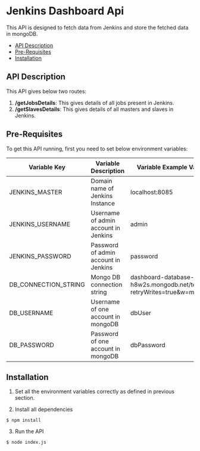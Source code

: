# Jenkins Dashboard Api

This API is designed to fetch data from Jenkins and store the fetched data in mongoDB.

* [API Description](#api-description "Goto API Description")
* [Pre-Requisites](#pre-requisites "Goto Pre-Requisites")
* [Installation](#installation "Goto Installation")

## API Description

This API gives below two routes:

1. **/getJobsDetails**: This gives details of all jobs present in Jenkins.
2. **/getSlavesDetails**: This gives details of all masters and slaves in Jenkins.

## Pre-Requisites

To get this API running, first you need to set below environment variables:


Variable Key          | Variable Description                 | Variable Example Value
--------------------- | ------------------------------------ | -----------------------
JENKINS_MASTER        | Domain name of Jenkins Instance      | localhost:8085
JENKINS_USERNAME      | Username of admin account in Jenkins | admin
JENKINS_PASSWORD      | Password of admin account in Jenkins | password
DB_CONNECTION_STRING  | Mongo DB connection string           | dashboard-database-h8w2s.mongodb.net/test?retryWrites=true&w=majority
DB_USERNAME           | Username of one account in mongoDB   | dbUser
DB_PASSWORD           | Password of one account in mongoDB   | dbPassword

## Installation

1. Set all the environment variables correctly as defined in previous section.

2. Install all dependencies

```
$ npm install
```

3. Run the API 

```
$ node index.js
```
